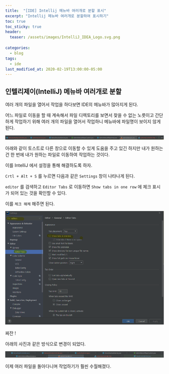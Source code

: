 ```yaml
---
title:  "[IDE] Intellij 메뉴바 여러개로 분할 표시"
excerpt: "Intellij 메뉴바 여러개로 분할하여 표시하기"
toc: true
toc_sticky: true
header:
  teaser: /assets/images/IntelliJ_IDEA_Logo.svg.png

categories:
  - blog
tags:
  - ide  
last_modified_at: 2020-02-19T13:00:00-05:00
---
```




## 인텔리제이(IntelliJ) 메뉴바 여러개로 분할



여러 개의 파일을 열어서 작업을 하다보면 IDE의 메뉴바가 많아지게 된다. 

어느 파일로 이동을 할 때 계속해서 파일 디렉토리를 보면서 찾을 수 없는 노릇이고 간단하게 작업하기 위해 여러 개의 파일을 열어서 작업하니 메뉴바에 파일명이 보이지 않게 된다. 

![1582086767108](../../assets/images/1582086767108.png)

아래와 같이 토스트로 다른 창으로 이동할 수 있게 도움을 주고 있긴 하지만 내가 원하는 건 한 번에 내가 원하는 파일로 이동하여 작업하는 것이다. 



이를 IntelliJ 에서 설정을 통해 해결하도록 하자.

`Crtl + Alt + S` 를 누르면 다음과 같은 `Settings` 창이 나타나게 된다.

`editor` 를 검색하고  `Editor Tabs` 로 이동하면 `Show tabs in one row` 에 체크 표시가 되어 있는 것을 확인할 수 있다. 



이를 `체크 해체` 해주면 된다. 

![1582086758984](../../assets/images/1582086758984.png)



짜잔 ! 

아래의 사진과 같은 방식으로 변경이 되었다. 

![1582086905540](../../assets/images/1582086905540.png)

이제 여러 파일을 돌아다니며 작업하기가 훨씬 수월해졌다. 



